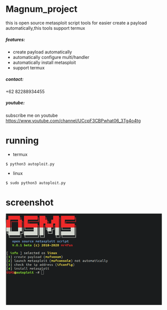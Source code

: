 # Magnum_project

this is open source metasploit script tools for easier create a payload automatically,this tools support termux

##### features:
  - create payload automatically
  - automatically configure multi/handler
  - automatically install metasploit
  - support termux


##### contact:
+62 82288934455
##### youtube:
subscribe me on youtube
https://www.youtube.com/channel/UCcpF3CBPwhat06_3Tg4o4tg

# running
- termux
```
$ python3 autoploit.py
```
- linux
```
$ sudo python3 autoploit.py
```
# screenshot
<img src="img/Screenshot.png"/>

